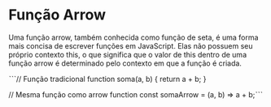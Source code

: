 # Função Arrow

Uma função arrow, também conhecida como função de seta, é uma forma mais concisa de escrever funções em JavaScript.
Elas não possuem seu próprio contexto this, o que significa que o valor de this dentro de uma função arrow é determinado pelo contexto em que a função é criada.

ˋˋˋ// Função tradicional
function soma(a, b) {
  return a + b;
}

// Mesma função como arrow function
const somaArrow = (a, b) => a + b;ˋˋˋ
